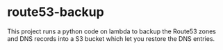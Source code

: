 # route53-backup
This project runs a python code on lambda to backup the Route53 zones and DNS records into a S3 bucket which let you restore the DNS entries.
